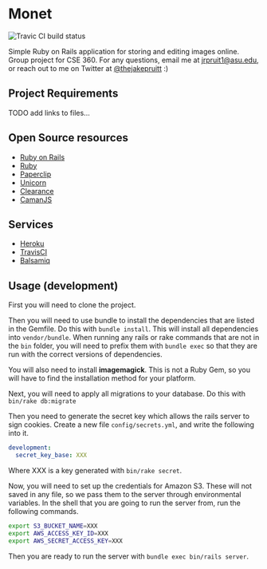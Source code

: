 Monet
=====

![Travic CI build status](https://travis-ci.org/jrpruit1/monet.svg?branch=master)

Simple Ruby on Rails application for storing and editing images online.  Group project for CSE 360.  For any questions, email me at [jrpruit1@asu.edu](mailto:jrpruit1@asu.edu), or reach out to me on Twitter at [@thejakepruitt](http://www.twitter.com/thejakepruitt) :)

Project Requirements
--------------------

TODO add links to files...

Open Source resources
---------------------

* [Ruby on Rails](http://api.rubyonrails.org/)
* [Ruby](http://ruby-doc.org/core-1.9.3/)
* [Paperclip](https://github.com/thoughtbot/paperclip)
* [Unicorn](http://unicorn.bogomips.org/)
* [Clearance](https://github.com/thoughtbot/clearance)
* [CamanJS](http://camanjs.com/)

Services
--------

* [Heroku](https://www.heroku.com/)
* [TravisCI](https://travis-ci.org/jrpruit1/monet)
* [Balsamiq](https://cse360teammonet.mybalsamiq.com/projects/monet/grid)

Usage (development)
-----

First you will need to clone the project.

Then you will need to use bundle to install the dependencies that are listed in the Gemfile.
Do this with `bundle install`.
This will install all dependencies into `vendor/bundle`.
When running any rails or rake commands that are not in the `bin` folder, you will need to prefix them with `bundle exec` so that they are run with the correct versions of dependencies.

You will also need to install **imagemagick**.
This is not a Ruby Gem, so you will have to find the installation method for your platform.

Next, you will need to apply all migrations to your database.
Do this with `bin/rake db:migrate`

Then you need to generate the secret key which allows the rails server to sign cookies. Create a new file `config/secrets.yml`, and write the following into it.
```yml
development:
  secret_key_base: XXX
```
Where XXX is a key generated with `bin/rake secret`.

Now, you will need to set up the credentials for Amazon S3.
These will not saved in any file, so we pass them to the server through environmental variables.
In the shell that you are going to run the server from, run the following commands.

```bash
export S3_BUCKET_NAME=XXX
export AWS_ACCESS_KEY_ID=XXX
export AWS_SECRET_ACCESS_KEY=XXX
```

Then you are ready to run the server with `bundle exec bin/rails server`.
